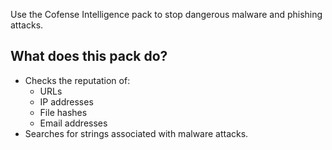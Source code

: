 Use the Cofense Intelligence pack to stop dangerous malware and phishing attacks.

## What does this pack do?
- Checks the reputation of:
   - URLs
   - IP addresses
   - File hashes
   - Email addresses
- Searches for strings associated with malware attacks.
